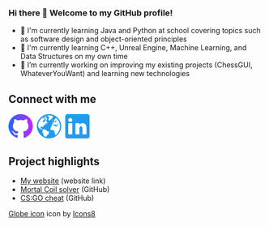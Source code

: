 ### Hi there 👋 Welcome to my GitHub profile!

<!--
**ClumpyJonathan/ClumpyJonathan** is a ✨ _special_ ✨ repository because its `README.md` (this file) appears on your GitHub profile.

Here are some ideas to get you started:

- 🔭 I’m currently working on ...
- 🌱 I’m currently learning ...
- 👯 I’m looking to collaborate on ...
- 🤔 I’m looking for help with ...
- 💬 Ask me about ...
- 📫 How to reach me: ...
- 😄 Pronouns: ...
- ⚡ Fun fact: ...
-->

- 🏫 I'm currently learning Java and Python at school covering topics such as software design and object-oriented principles
- 🌱 I'm currently learning C++, Unreal Engine, Machine Learning, and Data Structures on my own time
- 🔭 I’m currently working on improving my existing projects (ChessGUI, WhateverYouWant) and learning new technologies

## Connect with me
[<img src="https://raw.githubusercontent.com/ClumpyJonathan/ClumpyJonathan/master/images/icons8-github-48.png" />](https://github.com/ClumpyJonathan)&nbsp;
[<img src="https://raw.githubusercontent.com/ClumpyJonathan/ClumpyJonathan/master/images/icons8-globe-48.png" />](https://clumpyjonathan.github.io/)&nbsp;
[<img src="https://raw.githubusercontent.com/ClumpyJonathan/ClumpyJonathan/master/images/icons8-linkedin-48.png" />](https://www.linkedin.com/in/jonathan-chiang-4323091ab/)

## Project highlights
- [My website](https://clumpyjonathan.github.io/) (website link)
- [Mortal Coil solver](https://github.com/ClumpyJonathan/CoilSolver) (GitHub)
- [CS:GO cheat](https://github.com/ClumpyJonathan/WhateverYouWant) (GitHub)

<a target="_blank" href="https://icons8.com/icons/set/globe">Globe icon</a> icon by <a target="_blank" href="https://icons8.com">Icons8</a>
